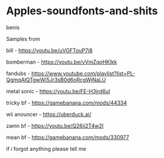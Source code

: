 # Apples-soundfonts-and-shits
benis

Samples from

bill - https://youtu.be/uVGFTouP7j8

bomberman - https://youtu.be/vVmZqoHKIkk

fandubs - https://www.youtube.com/playlist?list=PL-QgmqAlQTgwWi5Jr3sB0d6oRcgWjNaLU

metal sonic - https://youtu.be/FE-H3jrd6uI

tricky bf - https://gamebanana.com/mods/44334

wii anouncer - https://uberduck.ai/

zamn bf - https://youtu.be/Q26ii2T4w2I

mean bf - https://gamebanana.com/mods/330977

if i forgot anything please tell me
